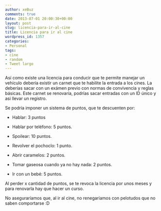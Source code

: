 ```yaml
---
author: xeBuz
comments: true
date: 2013-07-01 20:00:30+00:00
layout: post
slug: licencia-para-ir-al-cine
title: Licencia para ir al cine
wordpress_id: 1357
categories:
- Personal
tags:
- cine
- random
- Tweet largo
---
```


Así como existe una licencia para conducir que te permite manejar un vehículo debería existir un carnet que te habilite la entrada a los cines. La deberías sacar con un exámen previo con normas de convivencia y reglas básicas.
Este carnet se renovaría, podrías sacar entradas con un ID único y asi llevar un registro.

Se podría imponer un sistema de puntos, que te descuenten por:


	
  * Hablar: 3 puntos

	
  * Hablar por teléfono: 5 puntos.

	
  * Spoilear: 10 puntos.

	
  * Revolver el pochoclo: 1 punto.

	
  * Abrir caramelos: 2 puntos.

	
  * Tomar gaseosa cuando ya no hay nada: 2 puntos.

	
  * Ir con un bebé: 5 puntos.


Al perder x cantidad de puntos, se te revoca la licencia por unos meses y para renovarla hay que hacer un curso.

No aseguraríamos que, al ir al cine, no renegaríamos con pelotudos que no saben comportarse :D
